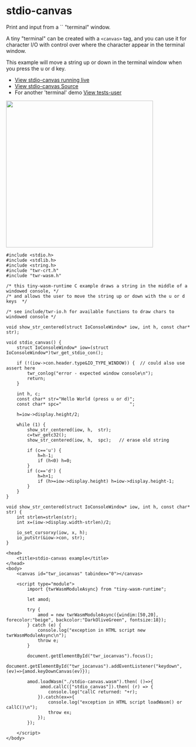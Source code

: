 <h1>stdio-canvas</h1>
Print and input from a `<canvas>` "terminal" window.

A tiny "terminal" can be created with a `<canvas>` tag, and you can use it for character I/O with control over where the character appear in the terminal window.

This example will move a string up or down in the terminal window when you press the u or d key. 

- [View stdio-canvas running live](/examples/dist/stdio-canvas/index.html)
- [View stdio-canvas Source](https://github.com/twiddlingbits/tiny-wasm-runtime/tree/main/examples/stdio-canvas)
- For another 'terminal' demo [View tests-user](/examples/dist/tests-user/index.html)

 <img src="../../img/readme-img-terminal.png" width="400">

~~~
#include <stdio.h>
#include <stdlib.h>
#include <string.h>
#include "twr-crt.h"
#include "twr-wasm.h"

/* this tiny-wasm-runtime C example draws a string in the middle of a windowed console, */
/* and allows the user to move the string up or down with the u or d keys  */

/* see include/twr-io.h for available functions to draw chars to windowed console */

void show_str_centered(struct IoConsoleWindow* iow, int h, const char* str);

void stdio_canvas() {
    struct IoConsoleWindow* iow=(struct IoConsoleWindow*)twr_get_stdio_con();

    if (!(iow->con.header.type&IO_TYPE_WINDOW)) {  // could also use assert here
        twr_conlog("error - expected window console\n");
        return;
    }

    int h, c;
    const char* str="Hello World (press u or d)";
    const char* spc="                          ";

    h=iow->display.height/2;

    while (1) {
        show_str_centered(iow, h,  str);
        c=twr_getc32();
        show_str_centered(iow, h,  spc);   // erase old string
        
        if (c=='u') { 
            h=h-1;
            if (h<0) h=0;
        }
        if (c=='d') {
            h=h+1;
            if (h>=iow->display.height) h=iow->display.height-1;
        }
    }
}

void show_str_centered(struct IoConsoleWindow* iow, int h, const char* str) {
    int strlen=strlen(str);
    int x=(iow->display.width-strlen)/2;

    io_set_cursorxy(iow, x, h);
    io_putstr(&iow->con, str);
}
~~~

~~~
<head>
	<title>stdio-canvas example</title>
</head>
<body>
	<canvas id="twr_iocanvas" tabindex="0"></canvas>

	<script type="module">
		import {twrWasmModuleAsync} from "tiny-wasm-runtime";
		
		let amod;
		
		try {
			amod = new twrWasmModuleAsync({windim:[50,20], forecolor:"beige", backcolor:"DarkOliveGreen", fontsize:18});
		} catch (e) {
			console.log("exception in HTML script new twrWasmModuleAsync\n");
			throw e;
		}

		document.getElementById("twr_iocanvas").focus();
		document.getElementById("twr_iocanvas").addEventListener("keydown",(ev)=>{amod.keyDownCanvas(ev)});

		amod.loadWasm("./stdio-canvas.wasm").then( ()=>{
			 amod.callC(["stdio_canvas"]).then( (r) => { 
				console.log("callC returned: "+r);
			}).catch(ex=>{
				console.log("exception in HTML script loadWasm() or callC()\n");
				throw ex;
			});
		});

	</script>
</body>
~~~
